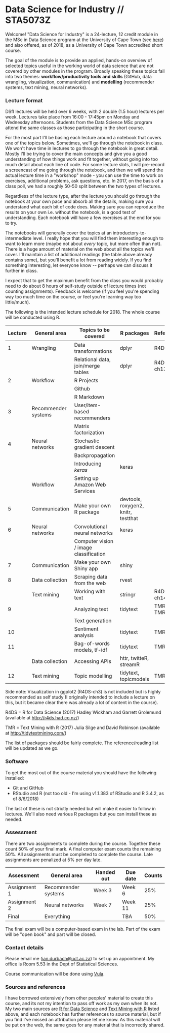 # Data Science for Industry // STA5073Z

Welcome! "Data Science for Industry" is a 24-lecture, 12 credit module in the MSc in Data Science program at the University of Cape Town (see [here](http://www.stats.uct.ac.za/stats/study/postgrad/masters/data-science)) and also offered, as of 2018, as a University of Cape Town accredited short course.

The goal of the module is to provide an applied, hands-on overview of selected topics useful in the working world of data science that are not covered by other modules in the program. Broadly speaking these topics fall into two themes: **workflow/productivity tools and skills** (GitHub, data wrangling, visualization, communication) and **modelling** (recommender systems, text mining, neural networks).

### Lecture format

DSfI lectures will be held over 6 weeks, with 2 double  (1.5 hour) lectures per week. Lectures take place from 16:00 - 17:45pm on Monday and Wednesday afternoons. Students from the Data Science MSc program attend the same classes as those participating in the short course.

For the most part I'll be basing each lecture around a notebook that covers one of the topics below. Sometimes, we'll go through the notebook in class. We won't have time in lectures to go through the notebook in great detail. Mostly I'll be trying to cover the main concepts and give you a good understanding of how things work and fit together, without going into too much detail about each line of code. For some lecture slots, I will pre-record a screencast of me going through the notebook, and then we will spend the actual lecture time in a "workshop" mode - you can use the time to work on exercises, additional problems, ask questions, etc. In 2017, on the basis of a class poll, we had a roughly 50-50 split between the two types of lectures.

Regardless of the lecture type, after the lecture you should go through the notebook at your own pace and absorb all the details, making sure you understand what each bit of code does. Making sure you can reproduce the results on your own i.e. without the notebook, is a good test of understanding. Each notebook will have a few exercises at the end for you to try.

The notebooks will generally cover the topics at an introductory-to-intermediate level. I really hope that you will find them interesting enough to want to learn more (maybe not about *every* topic, but more often than not). There is a huge amount of material on the web about all the topics we'll cover. I'll maintain a list of additional readings (the table above already contains some), but you'll benefit a lot from reading widely. If you find something interesting, let everyone know -- perhaps we can discuss it further in class.

I expect that to get the maximum benefit from the class you would probably need to do about 8 hours of self-study outside of lecture times (not counting assignments). Feedback is welcome (if you feel you're spending way too much time on the course, or feel you're learning way too little/much).

The following is the intended lecture schedule for 2018. The whole course will be conducted using R.

|Lecture |  General area   |Topics to be covered | R packages | References
|--------|-----|-------------------------|----------|-------------------
|1        | Wrangling    | Data transformations  | dplyr  | R4DS-ch5 
|        |              | Relational data, join/merge tables | dplyr | R4DS-ch13
|2       | Workflow     | R Projects            |   |
|        |              | Github                |   |
|        |              | R Markdown            |   |
|3        | Recommender systems | User/item-based recommenders |  |
|        |                     | Matrix factorization |  |
|4       | Neural networks | Stochastic gradient descent    |     |
|        |                 | Backpropagation                |     |
|        |                 | Introducing *keras*            | keras   |
|        | Workflow           | Setting up Amazon Web Services | 
|5       | Communication | Make your own R package | devtools, roxygen2, knitr, testthat  |
|6       | Neural networks | Convolutional neural networks | keras    |
|        |               | Computer vision / image classification |   |
|7        | Communication | Make your own Shiny app             | shiny
|8        | Data collection |  Scraping data from the web    | rvest  |
|      | Text mining  | Working with text     | stringr | R4DS-ch14 
|9        |  | Analyzing text | tidytext | TMR-ch1, TMR-ch7
|        | | Text generation |  | 
|10    |  | Sentiment analysis                 | tidytext | TMR-ch2
|11     | | Bag-of-words models, tf-idf     | tidytext |TMR-ch4
|    | Data collection | Accessing APIs  | httr, twitteR, streamR  |
|12     | Text mining | Topic modelling | tidytext, topicmodels | TMR-ch6

Side note: Visualization in ggplot2 (R4DS-ch3) is not included but is highly recommended as self study (I originally intended to include a lecture on this, but it became clear there was already a lot of content in the course).  

R4DS = R for Data Science (2017) Hadley Wickham and Garrett Grolemund (available at http://r4ds.had.co.nz/)

TMR = Text Mining with R (2017) Julia Silge and David Robinson (available at http://tidytextmining.com/)

The list of packages should be fairly complete. The reference/reading list will be updated as we go.

### Software

To get the most out of the course material you should have the following installed:

* Git and GitHub
* RStudio and R (not too old - I'm using v1.1.383 of RStudio and R 3.4.2, as of 8/6/2018)

The last of these is not strictly needed but will make it easier to follow in lectures. We'll also need various R packages but you can install these as needed.

### Assessment

There are two assignments to complete during the course. Together these count 50% of your final mark. A final computer exam counts the remaining 50%. All assignments must be completed to complete the course. Late assignments are penalized at 5% per day late. 

|Assessment |  General area   |Handed out | Due date | Counts
|--------|-----|-----|-----|-----
|Assignment 1  | Recommender systems  |  Week 3 | Week 6 | 25%
|Assignment 2  | Neural networks  |  Week 7 | Week 11 | 25%
|Final | Everything | | TBA | 50%

The final exam will be a computer-based exam in the lab. Part of the exam will be "open book" and part will be closed.

### Contact details

Please email me (ian.durbach@uct.ac.za) to set up an appointment. My office is Room 5.53 in the Dept of Statistical Sciences. 

Course communication will be done using [Vula](https://vula.uct.ac.za/portal).

### Sources and references

I have borrowed extensively from other peoples' material to create this course, and its not my intention to pass off work as my own when its not. My two main sources are [R for Data Science](http://r4ds.had.co.nz/) and [Text Mining with R](http://tidytextmining.com/) listed above, and each notebook has further references to source material, but if you find I've missed an attribution please let me know. As this material will be put on the web, the same goes for any material that is incorrectly shared.
